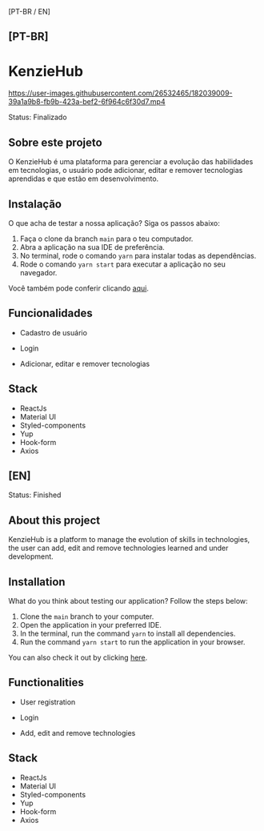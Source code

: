 [PT-BR / EN]

## [PT-BR]

<h1>KenzieHub</h1> 


https://user-images.githubusercontent.com/26532465/182039009-39a1a9b8-fb9b-423a-bef2-6f964c6f30d7.mp4


Status: Finalizado

## Sobre este projeto

O KenzieHub é uma plataforma para gerenciar a evolução das habilidades em tecnologias, o usuário pode adicionar, editar e remover tecnologias aprendidas e que estão em desenvolvimento.

## Instalação 

O que acha de testar a nossa aplicação? Siga os passos abaixo:

1) Faça o clone da branch ```main``` para o teu computador.
2) Abra a aplicação na sua IDE de preferência.
3) No terminal, rode o comando ```yarn``` para instalar todas as dependências.
4) Rode o comando ```yarn start``` para executar a aplicação no seu navegador.

Você também pode conferir clicando [aqui](https://kenziehub-brunopassos.vercel.app/).

## Funcionalidades

- Cadastro de usuário
  
- Login

- Adicionar, editar e remover tecnologias


## Stack

+ ReactJs
+ Material UI
+ Styled-components
+ Yup
+ Hook-form
+ Axios


## [EN]


Status: Finished

## About this project

KenzieHub is a platform to manage the evolution of skills in technologies, the user can add, edit and remove technologies learned and under development.

## Installation

What do you think about testing our application? Follow the steps below:

1) Clone the ```main``` branch to your computer.
2) Open the application in your preferred IDE.
3) In the terminal, run the command ```yarn``` to install all dependencies.
4) Run the command ```yarn start``` to run the application in your browser.

You can also check it out by clicking [here](https://kenziehub-brunopassos.vercel.app/).

## Functionalities

- User registration
  
- Login

- Add, edit and remove technologies


## Stack

+ ReactJs
+ Material UI
+ Styled-components
+ Yup
+ Hook-form
+ Axios
